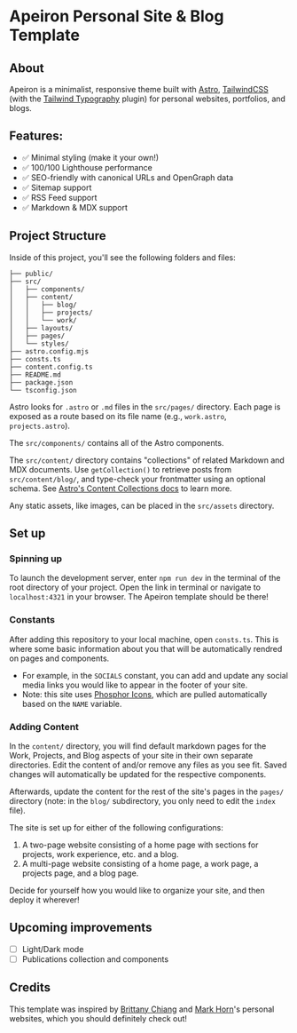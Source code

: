 # Apeiron Personal Site & Blog Template

## About

Apeiron is a minimalist, responsive theme built with [Astro](https://docs.astro.build), [TailwindCSS](https://tailwindcss.com/) (with the [Tailwind Typography](https://github.com/tailwindlabs/tailwindcss-typography) plugin) for personal websites, portfolios, and blogs.

## Features:

- ✅ Minimal styling (make it your own!)
- ✅ 100/100 Lighthouse performance
- ✅ SEO-friendly with canonical URLs and OpenGraph data
- ✅ Sitemap support
- ✅ RSS Feed support
- ✅ Markdown & MDX support

## Project Structure

Inside of this project, you'll see the following folders and files:

```text
├── public/
├── src/
│   ├── components/
│   ├── content/
│   │   ├── blog/
│   │   ├── projects/
│   │   └── work/
│   ├── layouts/
│   ├── pages/
│   └── styles/
├── astro.config.mjs
├── consts.ts
├── content.config.ts
├── README.md
├── package.json
└── tsconfig.json
```

Astro looks for `.astro` or `.md` files in the `src/pages/` directory. Each page is exposed as a route based on its file name (e.g., `work.astro`, `projects.astro`).

The `src/components/` contains all of the Astro components.

The `src/content/` directory contains "collections" of related Markdown and MDX documents. Use `getCollection()` to retrieve posts from `src/content/blog/`, and type-check your frontmatter using an optional schema. See [Astro's Content Collections docs](https://docs.astro.build/en/guides/content-collections/) to learn more.

Any static assets, like images, can be placed in the `src/assets` directory.

## Set up

### Spinning up

To launch the development server, enter `npm run dev` in the terminal of the root directory of your project. Open the link in terminal or navigate to `localhost:4321` in your browser. The Apeiron template should be there!

### Constants

After adding this repository to your local machine, open `consts.ts`. This is where some basic information about you that will be automatically rendred on pages and components.

- For example, in the `SOCIALS` constant, you can add and update any social media links you would like to appear in the footer of your site.
- Note: this site uses [Phosphor Icons](https://phosphoricons.com/), which are pulled automatically based on the `NAME` variable.

### Adding Content

In the `content/` directory, you will find default markdown pages for the Work, Projects, and Blog aspects of your site in their own separate directories. Edit the content of and/or remove any files as you see fit. Saved changes will automatically be updated for the respective components.

Afterwards, update the content for the rest of the site's pages in the `pages/` directory (note: in the `blog/` subdirectory, you only need to edit the `index` file).

The site is set up for either of the following configurations:

1. A two-page website consisting of a home page with sections for projects, work experience, etc. and a blog.
2. A multi-page website consisting of a home page, a work page, a projects page, and a blog page.

Decide for yourself how you would like to organize your site, and then deploy it wherever!

## Upcoming improvements

- [ ] Light/Dark mode
- [ ] Publications collection and components

## Credits

This template was inspired by [Brittany Chiang](https://brittanychiang.com/) and [Mark Horn](https://markhorn.dev)'s personal websites, which you should definitely check out!
